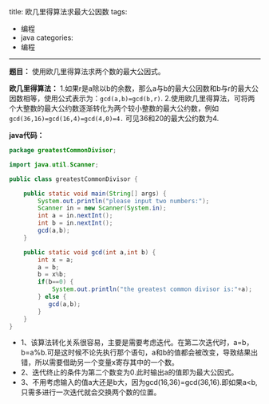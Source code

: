 title: 欧几里得算法求最大公因数
tags:
- 编程
- java
categories:
- 编程
---

**题目：** 使用欧几里得算法求两个数的最大公因式。

**欧几里得算法：**
1.如果r是a除以b的余数，那么a与b的最大公因数和b与r的最大公因数相等，使用公式表示为：`gcd(a,b)=gcd(b,r)`.
2.使用欧几里得算法，可将两个大整数的最大公约数逐渐转化为两个较小整数的最大公约数，例如`gcd(36,16)=gcd(16,4)=gcd(4,0)=4.` 可见36和20的最大公约数为4.

**java代码：**

```java
package greatestCommonDivisor;

import java.util.Scanner;

public class greatestCommonDivisor {

    public static void main(String[] args) {
        System.out.println("please input two numbers:");
        Scanner in = new Scanner(System.in);
        int a = in.nextInt();
        int b = in.nextInt();
        gcd(a,b);
    }

    public static void gcd(int a,int b) {
        int x = a;
        a = b;
        b = x%b;
        if(b==0) {
            System.out.println("the greatest common divisor is:"+a);
        } else {
           gcd(a,b);
        }
    }
}
```

- 1、该算法转化关系很容易，主要是需要考虑迭代。在第二次迭代时，a=b，b=a%b.可是这时候不论先执行那个语句，a和b的值都会被改变，导致结果出错，所以需要借助另一个变量x寄存其中的一个数。
- 2、迭代终止的条件为第二个数变为0.此时输出a的值即为最大公因式。
- 3、不用考虑输入的值a大还是b大，因为gcd(16,36)=gcd(36,16).即如果a<b,只需多进行一次迭代就会交换两个数的位置。
